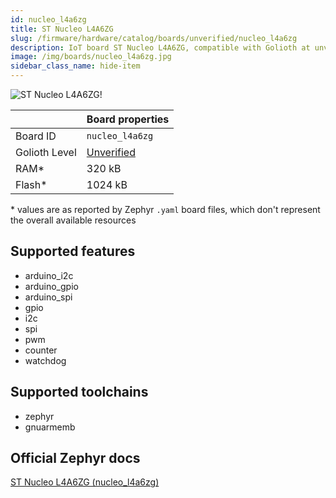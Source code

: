 ```yaml
---
id: nucleo_l4a6zg
title: ST Nucleo L4A6ZG
slug: /firmware/hardware/catalog/boards/unverified/nucleo_l4a6zg
description: IoT board ST Nucleo L4A6ZG, compatible with Golioth at unverified level.
image: /img/boards/nucleo_l4a6zg.jpg
sidebar_class_name: hide-item
---
```


[//]: # (This is an auto-generated file, do not edit! Changes to it will be lost upon re-generation)

![ST Nucleo L4A6ZG!](/img/boards/nucleo_l4a6zg.jpg "ST Nucleo L4A6ZG")

|                | Board properties     |
| -------------  | -------------------- |
| Board ID       | `nucleo_l4a6zg` |
| Golioth Level  | [Unverified](/firmware/hardware#unverified-boards) |
| RAM*           | 320 kB |
| Flash*         | 1024 kB |

\* values are as reported by Zephyr `.yaml` board files, which don't represent the overall available resources



## Supported features

* arduino_i2c
* arduino_gpio
* arduino_spi
* gpio
* i2c
* spi
* pwm
* counter
* watchdog

## Supported toolchains

* zephyr
* gnuarmemb

## Official Zephyr docs

[ST Nucleo L4A6ZG (nucleo_l4a6zg)](https://docs.zephyrproject.org/latest/boards/st/nucleo_l4a6zg/doc/index.html)
